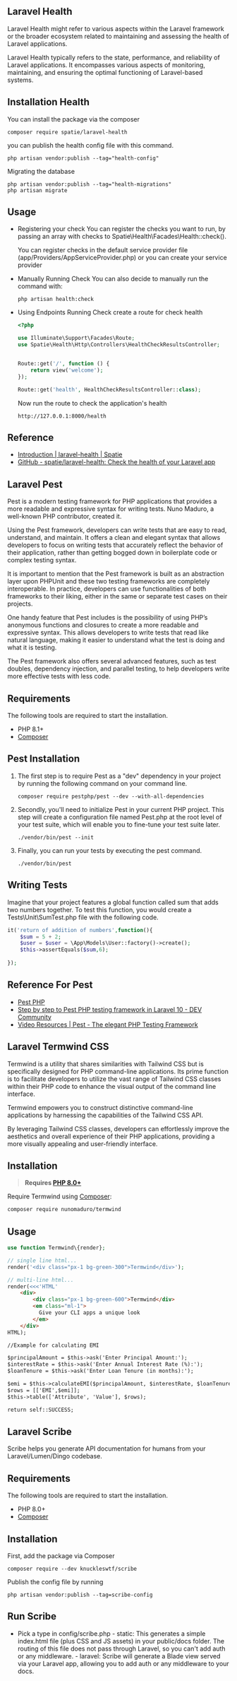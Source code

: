 ## Laravel Health
Laravel Health might refer to various aspects within the Laravel framework or the broader ecosystem related to maintaining and assessing the health of Laravel applications.

Laravel Health typically refers to the state, performance, and reliability of Laravel applications. It encompasses various aspects of monitoring, maintaining, and ensuring the optimal functioning of Laravel-based systems.

## Installation Health

You can install the package via the composer
```
composer require spatie/laravel-health
```

you can publish the health config file with this command.
```
php artisan vendor:publish --tag="health-config"
```

Migrating the database
```
php artisan vendor:publish --tag="health-migrations"
php artisan migrate
```

## Usage

- Registering your check
  You can register the checks you want to run, by passing an array with checks to     Spatie\Health\Facades\Health::check().

  You can register checks in the default service provider file (app/Providers/AppServiceProvider.php) or you can create your service provider

- Manually Running Check
  You can also decide to manually run the command with:
  ```
  php artisan health:check
  ```

- Using Endpoints Running Check
    create a route for check health
    ```php
    <?php

    use Illuminate\Support\Facades\Route;
    use Spatie\Health\Http\Controllers\HealthCheckResultsController;
    
    
    Route::get('/', function () {
        return view('welcome');
    });
    
    Route::get('health', HealthCheckResultsController::class);
    ```
    Now run the route to check the application's health
    ```
    http://127.0.0.1:8000/health
    ```

## Reference

- [Introduction | laravel-health | Spatie](https://spatie.be/docs/laravel-health/v1/introduction)
- [GitHub - spatie/laravel-health: Check the health of your Laravel app](https://github.com/spatie/laravel-health)


## Laravel Pest

Pest is a modern testing framework for PHP applications that provides a more readable and expressive syntax for writing tests. Nuno Maduro, a well-known PHP contributor, created it.

Using the Pest framework, developers can write tests that are easy to read, understand, and maintain. It offers a clean and elegant syntax that allows developers to focus on writing tests that accurately reflect the behavior of their application, rather than getting bogged down in boilerplate code or complex testing syntax.

It is important to mention that the Pest framework is built as an abstraction layer upon PHPUnit and these two testing frameworks are completely interoperable. In practice, developers can use functionalities of both frameworks to their liking, either in the same or separate test cases on their projects.

One handy feature that Pest includes is the possibility of using PHP’s anonymous functions and closures to create a more readable and expressive syntax. This allows developers to write tests that read like natural language, making it easier to understand what the test is doing and what it is testing.

The Pest framework also offers several advanced features, such as test doubles, dependency injection, and parallel testing, to help developers write more effective tests with less code.

## Requirements
The following tools are required to start the installation.

- PHP 8.1+
- [Composer](https://getcomposer.org/download/)

## Pest Installation

1. The first step is to require Pest as a "dev" dependency in your project by running the following command on your command line.
   ```
   composer require pestphp/pest --dev --with-all-dependencies
   ```
2. Secondly, you'll need to initialize Pest in your current PHP project. This step will create a configuration file named Pest.php at the root level of your test suite, which will enable you to fine-tune your test suite later.
   ```
   ./vendor/bin/pest --init
   ```
3. Finally, you can run your tests by executing the pest command.
   ```
   ./vendor/bin/pest
   ```

## Writing Tests

Imagine that your project features a global function called sum that adds two numbers together. To test this function, you would create a Tests\Unit\SumTest.php file with the following code.
```php
it('return of addition of numbers',function(){
    $sum = 5 + 2;
    $user = $user = \App\Models\User::factory()->create();
    $this->assertEquals($sum,6);
    
});
```

## Reference For Pest

- [Pest PHP](https://pestphp.com/)
- [Step by step to Pest PHP testing framework in Laravel 10 - DEV Community](https://dev.to/alphaolomi/step-by-step-to-pest-php-testing-framework-in-laravel-10-6e1)
- [Video Resources | Pest - The elegant PHP Testing Framework](https://pestphp.com/docs/video-resources)



## Laravel Termwind CSS

Termwind is a utility that shares similarities with Tailwind CSS but is specifically designed for PHP command-line applications. Its prime function is to facilitate developers to utilize the vast range of Tailwind CSS classes within their PHP code to enhance the visual output of the command line interface.

Termwind empowers you to construct distinctive command-line applications by harnessing the capabilities of the Tailwind CSS API.

By leveraging Tailwind CSS classes, developers can effortlessly improve the aesthetics and overall experience of their PHP applications, providing a more visually appealing and user-friendly interface.

## Installation

> **Requires [PHP 8.0+](https://php.net/releases/)**

Require Termwind using [Composer](https://getcomposer.org):

```bash
composer require nunomaduro/termwind
```
## Usage

```php
use function Termwind\{render};

// single line html...
render('<div class="px-1 bg-green-300">Termwind</div>');

// multi-line html...
render(<<<'HTML'
    <div>
        <div class="px-1 bg-green-600">Termwind</div>
        <em class="ml-1">
          Give your CLI apps a unique look
        </em>
    </div>
HTML);

//Example for calculating EMI

$principalAmount = $this->ask('Enter Principal Amount:');
$interestRate = $this->ask('Enter Annual Interest Rate (%):');
$loanTenure = $this->ask('Enter Loan Tenure (in months):');

$emi = $this->calculateEMI($principalAmount, $interestRate, $loanTenure);
$rows = [['EMI',$emi]];
$this->table(['Attribute', 'Value'], $rows);

return self::SUCCESS;
```

## Laravel Scribe

Scribe helps you generate API documentation for humans from your Laravel/Lumen/Dingo codebase.

## Requirements
The following tools are required to start the installation.

- PHP 8.0+
- [Composer](https://getcomposer.org/download/)

## Installation

First, add the package via Composer
```
composer require --dev knuckleswtf/scribe
```

Publish the config file by running
```
php artisan vendor:publish --tag=scribe-config
```


## Run Scribe

- Pick a type in config/scribe.php
      - static: This generates a simple index.html file (plus CSS and JS assets) in your public/docs folder. The routing of this file does not pass through Laravel, so you can't add auth or any middleware.
      - laravel: Scribe will generate a Blade view served via your Laravel app, allowing you to add auth or any middleware to your docs.

